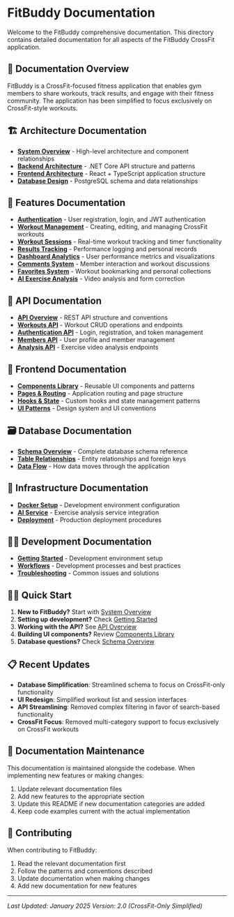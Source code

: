 # FitBuddy Documentation

Welcome to the FitBuddy comprehensive documentation. This directory contains detailed documentation for all aspects of the FitBuddy CrossFit application.

## 📖 Documentation Overview

FitBuddy is a CrossFit-focused fitness application that enables gym members to share workouts, track results, and engage with their fitness community. The application has been simplified to focus exclusively on CrossFit-style workouts.

## 🏗️ Architecture Documentation

- **[System Overview](architecture/system-overview.md)** - High-level architecture and component relationships
- **[Backend Architecture](architecture/backend-architecture.md)** - .NET Core API structure and patterns
- **[Frontend Architecture](architecture/frontend-architecture.md)** - React + TypeScript application structure
- **[Database Design](architecture/database-design.md)** - PostgreSQL schema and data relationships

## 🚀 Features Documentation

- **[Authentication](features/authentication.md)** - User registration, login, and JWT authentication
- **[Workout Management](features/workout-management.md)** - Creating, editing, and managing CrossFit workouts
- **[Workout Sessions](features/workout-sessions.md)** - Real-time workout tracking and timer functionality
- **[Results Tracking](features/results-tracking.md)** - Performance logging and personal records
- **[Dashboard Analytics](features/dashboard-analytics.md)** - User performance metrics and visualizations
- **[Comments System](features/comments-system.md)** - Member interaction and workout discussions
- **[Favorites System](features/favorites-system.md)** - Workout bookmarking and personal collections
- **[AI Exercise Analysis](features/ai-exercise-analysis.md)** - Video analysis and form correction

## 🔌 API Documentation

- **[API Overview](api/api-overview.md)** - REST API structure and conventions
- **[Workouts API](api/workouts-api.md)** - Workout CRUD operations and endpoints
- **[Authentication API](api/authentication-api.md)** - Login, registration, and token management
- **[Members API](api/members-api.md)** - User profile and member management
- **[Analysis API](api/analysis-api.md)** - Exercise video analysis endpoints

## 🎨 Frontend Documentation

- **[Components Library](frontend/components-library.md)** - Reusable UI components and patterns
- **[Pages & Routing](frontend/pages-routing.md)** - Application routing and page structure
- **[Hooks & State](frontend/hooks-state.md)** - Custom hooks and state management patterns
- **[UI Patterns](frontend/ui-patterns.md)** - Design system and UI conventions

## 🗃️ Database Documentation

- **[Schema Overview](database/schema-overview.md)** - Complete database schema reference
- **[Table Relationships](database/table-relationships.md)** - Entity relationships and foreign keys
- **[Data Flow](database/data-flow.md)** - How data moves through the application

## 🔧 Infrastructure Documentation

- **[Docker Setup](infrastructure/docker-setup.md)** - Development environment configuration
- **[AI Service](infrastructure/ai-service.md)** - Exercise analysis service integration
- **[Deployment](infrastructure/deployment.md)** - Production deployment procedures

## 👩‍💻 Development Documentation

- **[Getting Started](development/getting-started.md)** - Development environment setup
- **[Workflows](development/workflows.md)** - Development processes and best practices
- **[Troubleshooting](development/troubleshooting.md)** - Common issues and solutions

## 🏃‍♂️ Quick Start

1. **New to FitBuddy?** Start with [System Overview](architecture/system-overview.md)
2. **Setting up development?** Check [Getting Started](development/getting-started.md)
3. **Working with the API?** See [API Overview](api/api-overview.md)
4. **Building UI components?** Review [Components Library](frontend/components-library.md)
5. **Database questions?** Check [Schema Overview](database/schema-overview.md)

## 📋 Recent Updates

- **Database Simplification**: Streamlined schema to focus on CrossFit-only functionality
- **UI Redesign**: Simplified workout list and session interfaces
- **API Streamlining**: Removed complex filtering in favor of search-based functionality
- **CrossFit Focus**: Removed multi-category support to focus exclusively on CrossFit workouts

## 📝 Documentation Maintenance

This documentation is maintained alongside the codebase. When implementing new features or making changes:

1. Update relevant documentation files
2. Add new features to the appropriate section
3. Update this README if new documentation categories are added
4. Keep code examples current with the actual implementation

## 🤝 Contributing

When contributing to FitBuddy:

1. Read the relevant documentation first
2. Follow the patterns and conventions described
3. Update documentation when making changes
4. Add new documentation for new features

---

*Last Updated: January 2025*
*Version: 2.0 (CrossFit-Only Simplified)*